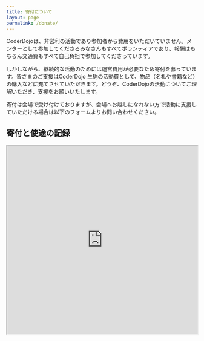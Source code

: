 ```yaml
---
title: 寄付について
layout: page
permalink: /donate/
---		
```

CoderDojoは、非営利の活動であり参加者から費用をいただいていません。メンターとして参加してくださるみなさんもすべてボランティアであり、報酬はもちろん交通費もすべて自己負担で参加してくださっています。

しかしながら、継続的な活動のためには運営費用が必要なため寄付を募っています。皆さまのご支援はCoderDojo 生駒の活動費として、物品（名札や書籍など）の購入などに充てさせていただきます。どうぞ、CoderDojoの活動についてご理解いただき、支援をお願いいたします。

寄付は会場で受け付けておりますが、会場へお越しになれない方で活動に支援していただける場合は以下のフォームよりお問い合わせください。

## 寄付と使途の記録
<iframe width="100%" height="500" src="https://docs.google.com/spreadsheets/d/1akqWYz0gI2YZ5GcdtIvPGqC4K2HEhiZdbzSkPQleCLA/pubhtml?gid=0&amp;single=true&amp;widget=true&amp;headers=false"></iframe>
